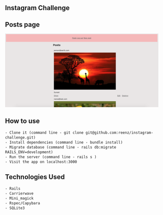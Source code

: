 ## Instagram Challenge

## Posts page

![Alt text](public/README_Img/posts.png)

## How to use
```
- Clone it (command line - git clone git@github.com:reenz/instagram-challenge.git)
- Install dependencies (command line - bundle install)
- Migrate database (command line - rails db:migrate RAILS_ENV=development)
- Run the server (command line - rails s )
- Visit the app on localhost:3000
```
## Technologies Used
```
- Rails
- Carrierwave
- Mini_magick
- Rspec/Capybara
- SQLite3
```

